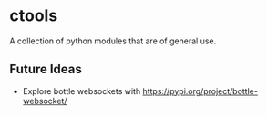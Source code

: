 # ctools

A collection of python modules that are of general use.



## Future Ideas
* Explore bottle websockets with https://pypi.org/project/bottle-websocket/
